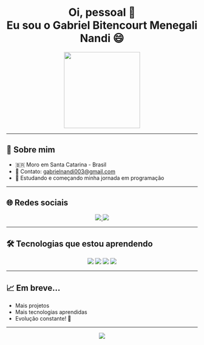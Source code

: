 <h1 align="center">Oi, pessoal 👋<br>Eu sou o Gabriel Bitencourt Menegali Nandi 😄</h1>




</p>

<p align="center">
  <img src="https://www.google.com/url?sa=i&url=https%3A%2F%2Fbr.pinterest.com%2Fpin%2F748582769300240516%2F&psig=AOvVaw0ZA6zA-zOYzOcfnz0Gl30I&ust=1747959034732000&source=images&cd=vfe&opi=89978449&ved=0CBQQjRxqFwoTCKjk84HltY0DFQAAAAAdAAAAABAE" width="200"/>
</p>

---

## 📍 Sobre mim

- 🇧🇷 Moro em Santa Catarina - Brasil  
- 📧 Contato: [gabrielnandi003@gmail.com](mailto:gabrielnandi003@gmail.com)  
- 🚀 Estudando e começando minha jornada em programação

---

## 🌐 Redes sociais

<p align="center">
  <a href="https://www.linkedin.com/in/gabriel-bitencourt-menegali-nandi/" target="_blank">
    <img src="https://img.icons8.com/fluent/48/000000/linkedin.png" />
  </a>
  <a href="https://www.instagram.com/gabriel_bmn/" target="_blank">
    <img src="https://img.icons8.com/fluent/48/000000/instagram-new.png" />
  </a>
</p>

---

## 🛠️ Tecnologias que estou aprendendo

<p align="center">
  <img src="https://img.shields.io/badge/Java-ED8B00?style=for-the-badge&logo=openjdk&logoColor=white"/>
  <img src="https://img.shields.io/badge/HTML5-E34F26?style=for-the-badge&logo=html5&logoColor=white" />
  <img src="https://img.shields.io/badge/CSS3-1572B6?style=for-the-badge&logo=css3&logoColor=white" />
  <img src="https://img.shields.io/badge/JavaScript-F7DF1E?style=for-the-badge&logo=javascript&logoColor=black" />
</p>

---

## 📈 Em breve...

- Mais projetos
- Mais tecnologias aprendidas
- Evolução constante! 🚀

---

<p align="center">
  <img src="https://github-readme-stats.vercel.app/api?username=gabrielbitencourt03&show_icons=true&theme=radical"/>
</p>
